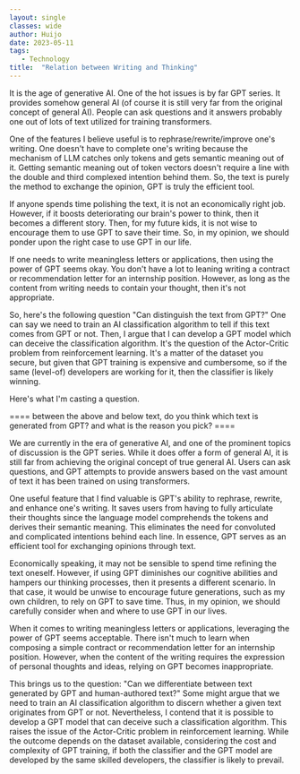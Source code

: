 ```yaml
---
layout: single
classes: wide
author: Huijo
date: 2023-05-11
tags:
   - Technology
title:  "Relation between Writing and Thinking"
---
```


It is the age of generative AI.
One of the hot issues is by far GPT series.
It provides somehow general AI (of course it is still very far from the original concept of general AI).
People can ask questions and it answers probably one out of lots of text utilized for training transformers.

One of the features I believe useful is to rephrase/rewrite/improve one's writing.
One doesn't have to complete one's writing because the mechanism of LLM catches only tokens and gets semantic meaning out of it.
Getting semantic meaning out of token vectors doesn't require a line with the double and third complexed intention behind them.
So, the text is purely the method to exchange the opinion, GPT is truly the efficient tool.

If anyone spends time polishing the text, it is not an economically right job. 
However, if it boosts deteriorating our brain's power to think, then it becomes a different story.
Then, for my future kids, it is not wise to encourage them to use GPT to save their time.
So, in my opinion, we should ponder upon the right case to use GPT in our life.

If one needs to write meaningless letters or applications, then using the power of GPT seems okay.
You don't have a lot to leaning writing a contract or recommendation letter for an internship position.
However, as long as the content from writing needs to contain your thought, then it's not appropriate.

So, here's the following question "Can distinguish the text from GPT?"
One can say we need to train an AI classification algorithm to tell if this text comes from GPT or not.
Then, I argue that I can develop a GPT model which can deceive the classification algorithm.
It's the question of the Actor-Critic problem from reinforcement learning.
It's a matter of the dataset you secure, but given that GPT training is expensive and cumbersome, so if the same (level-of) developers are working for it, then the classifier is likely winning.

Here's what I'm casting a question.

==== between the above and below text, do you think which text is generated from GPT? and what is the reason you pick? ====


We are currently in the era of generative AI, and one of the prominent topics of discussion is the GPT series. While it does offer a form of general AI, it is still far from achieving the original concept of true general AI. Users can ask questions, and GPT attempts to provide answers based on the vast amount of text it has been trained on using transformers.

One useful feature that I find valuable is GPT's ability to rephrase, rewrite, and enhance one's writing. It saves users from having to fully articulate their thoughts since the language model comprehends the tokens and derives their semantic meaning. This eliminates the need for convoluted and complicated intentions behind each line. In essence, GPT serves as an efficient tool for exchanging opinions through text.

Economically speaking, it may not be sensible to spend time refining the text oneself. However, if using GPT diminishes our cognitive abilities and hampers our thinking processes, then it presents a different scenario. In that case, it would be unwise to encourage future generations, such as my own children, to rely on GPT to save time. Thus, in my opinion, we should carefully consider when and where to use GPT in our lives.

When it comes to writing meaningless letters or applications, leveraging the power of GPT seems acceptable. There isn't much to learn when composing a simple contract or recommendation letter for an internship position. However, when the content of the writing requires the expression of personal thoughts and ideas, relying on GPT becomes inappropriate.

This brings us to the question: "Can we differentiate between text generated by GPT and human-authored text?" Some might argue that we need to train an AI classification algorithm to discern whether a given text originates from GPT or not. Nevertheless, I contend that it is possible to develop a GPT model that can deceive such a classification algorithm. This raises the issue of the Actor-Critic problem in reinforcement learning. While the outcome depends on the dataset available, considering the cost and complexity of GPT training, if both the classifier and the GPT model are developed by the same skilled developers, the classifier is likely to prevail.






